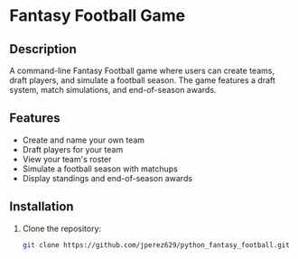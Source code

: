 # Fantasy Football Game

## Description
A command-line Fantasy Football game where users can create teams, draft players, and simulate a football season. The game features a draft system, match simulations, and end-of-season awards.

## Features
- Create and name your own team
- Draft players for your team
- View your team's roster
- Simulate a football season with matchups
- Display standings and end-of-season awards

## Installation
1. Clone the repository:
   ```sh
   git clone https://github.com/jperez629/python_fantasy_football.git